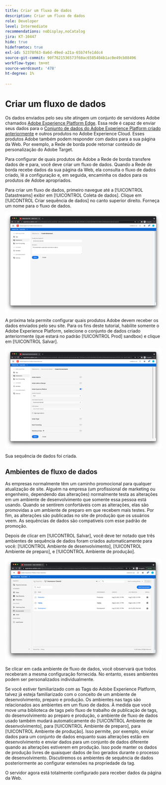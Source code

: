 ```yaml
---
title: Criar um fluxo de dados
description: Criar um fluxo de dados
role: Developer
level: Intermediate
recommendations: noDisplay,noCatalog
jira: KT-10447
hide: true
hidefromtoc: true
exl-id: 52378f63-8a6d-49ed-a21a-65b74fe1ddc4
source-git-commit: 90f7621536573f60ac6585404b1ac0e49cb08496
workflow-type: tm+mt
source-wordcount: '478'
ht-degree: 1%

---
```


# Criar um fluxo de dados

Os dados enviados pelo seu site atingem um conjunto de servidores Adobe chamados [Adobe Experience Platform Edge](https://business.adobe.com/products/experience-platform/experience-platform-edge-network.html). Essa rede é capaz de enviar seus dados para o [Conjunto de dados do Adobe Experience Platform criado anteriormente](create-a-schema.md) e outros produtos no Adobe Experience Cloud. Esses produtos Adobe também podem responder com dados para a sua página da Web. Por exemplo, a Rede de borda pode retornar conteúdo de personalização do Adobe Target.

Para configurar de quais produtos de Adobe a Rede de borda transfere dados de e para, você deve criar um fluxo de dados. Quando a Rede de borda recebe dados da sua página da Web, ela consulta o fluxo de dados criado, lê a configuração e, em seguida, encaminha os dados para os produtos de Adobe apropriados.

Para criar um fluxo de dados, primeiro navegue até a [!UICONTROL Datastreams] exibir em [!UICONTROL Coleta de dados]. Clique em [!UICONTROL Criar sequência de dados] no canto superior direito. Forneça um nome para o fluxo de dados.

![Nome e descrição da sequência de dados](../../../assets/implementation-strategy/datastream-name-description.png)

A próxima tela permite configurar quais produtos Adobe devem receber os dados enviados pelo seu site. Para os fins deste tutorial, habilite somente o Adobe Experience Platform, selecione o conjunto de dados criado anteriormente (que estará no padrão [!UICONTROL Prod] sandbox) e clique em [!UICONTROL Salvar].

![Configuração de produto de sequência de dados](../../../assets/implementation-strategy/datastream-product-configuration.png)

Sua sequência de dados foi criada.

## Ambientes de fluxo de dados

As empresas normalmente têm um caminho promocional para qualquer atualização de site. Alguém na empresa (um profissional de marketing ou engenheiro, dependendo das alterações) normalmente testa as alterações em um ambiente de desenvolvimento que somente essa pessoa está usando. Quando se sentirem confortáveis com as alterações, elas são promovidas a um ambiente de preparo em que recebem mais testes. Por fim, as alterações são publicadas no site de produção que os usuários veem. As sequências de dados são compatíveis com esse padrão de promoção.

Depois de clicar em [!UICONTROL Salvar], você deve ter notado que três ambientes de sequência de dados foram criados automaticamente para você: [!UICONTROL Ambiente de desenvolvimento], [!UICONTROL Ambiente de preparo], e [!UICONTROL Ambiente de produção].

![Ambientes de fluxo de dados](../../../assets/implementation-strategy/datastream-environments.png)

Se clicar em cada ambiente de fluxo de dados, você observará que todos receberam a mesma configuração fornecida. No entanto, esses ambientes podem ser personalizados individualmente.

Se você estiver familiarizado com as Tags do Adobe Experience Platform, talvez já esteja familiarizado com o conceito de um ambiente de desenvolvimento, preparo e produção. Os ambientes nas tags são relacionados aos ambientes em um fluxo de dados. À medida que você move uma biblioteca de tags pelo fluxo de trabalho de publicação de tags, do desenvolvimento ao preparo e produção, o ambiente de fluxo de dados usado também mudará automaticamente do [!UICONTROL Ambiente de desenvolvimento], para [!UICONTROL Ambiente de preparo], para [!UICONTROL Ambiente de produção]. Isso permite, por exemplo, enviar dados para um conjunto de dados enquanto suas alterações estão em desenvolvimento e enviar dados para um conjunto de dados diferente quando as alterações estiverem em produção. Isso pode manter os dados de produção livres de quaisquer dados de lixo gerados durante o processo de desenvolvimento. Discutiremos os ambientes de sequência de dados posteriormente ao configurar extensões na propriedade da tag.

O servidor agora está totalmente configurado para receber dados da página da Web.

